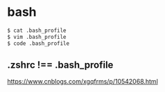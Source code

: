 # bash

```sh
$ cat .bash_profile
$ vim .bash_profile
$ code .bash_profile
```

## .zshrc !== .bash_profile

https://www.cnblogs.com/xgqfrms/p/10542068.html
